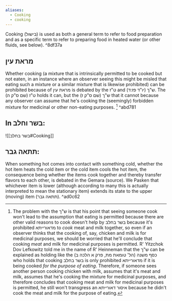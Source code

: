 ```yaml
---
aliases:
  - Cooking
  - cooking
---
```

 Cooking (בישול) is used as both a general term to refer to food preparation and as a specific term to refer to preparing food in heated water (or other fluids, see below). ^8df37a
 
## מראת עין
Whether cooking (a mixture that is intrinsically permitted to be cooked but not eaten, in an instance where an observer seeing this might be misled that eating such a mixture or a similar mixture that is likewise prohibited) can be prohibited because of מראת עין is debated by the ט"ז and ש"ך (יו"ד פז:ד).
The ט"ז (שם ס"ק ה) holds it can, but the ש"ך (שם ס"ק ז) that it cannot because any observer can assume that he's cooking the (seemingly) forbidden mixture for medicinal or other non-eating purposes. [^1] ^abd781

[^1]: The problem with the ש"ך is that his point that seeing someone cook won't lead to the assumption that eating is permitted because there are other valid reasons to cook doesn't help by בשר בחלב because it's prohibited מדאורייתא to *cook* meat and milk together, so even if an observer thinks that the cooking of, say, chicken and milk is for medicinal purposes, we should be worried that he'll conclude that cooking *meat* and milk for medicinal purposes is permitted. R' Yitzchok Dov Lefkowitz told me in the name of R' Heinneman that the ש"ך can be explained as holding like the  כסף משנה (הל' טומאת מת, פרק א הלכה ב) who holds that cooking בשר בחלב is only prohibited מדאורייתא if it is being cooked *for the purpose of eating*. Therefore, if someone sees another person cooking chicken with milk, assumes that it's meat and milk, assumes that he's cooking the mixture for medicinal purposes, and therefore concludes that cooking meat and milk for medicinal purposes is permitted, he still won't transgress an איסור דאורייתא because he didn't cook the meat and milk for the purpose of eating.
## In בשר וחלב:
![[בשר בחלב#Cooking]]

## תתאה גבר:
When something hot comes into contact with something cold, whether the hot item heats the cold item or the cold item cools the hot item, the consequence being whether the items cook together and thereby transfer flavors to each other, is debated in the Gemara (source). We Pasken that whichever item is lower (although according to many this is actually interpreted to mean the stationary item) extends its state to the upper (moving) item (תתאה גבר). ^ad0c62